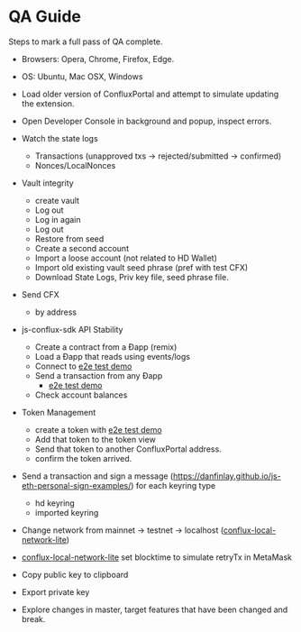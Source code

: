 # QA Guide

Steps to mark a full pass of QA complete.
* Browsers: Opera, Chrome, Firefox, Edge.
* OS: Ubuntu, Mac OSX, Windows
* Load older version of ConfluxPortal and attempt to simulate updating the extension.
* Open Developer Console in background and popup, inspect errors.
* Watch the state logs
  * Transactions (unapproved txs -> rejected/submitted -> confirmed)
  * Nonces/LocalNonces
* Vault integrity
    * create vault
    * Log out
    * Log in again
    * Log out
    * Restore from seed
    * Create a second account
    * Import a loose account (not related to HD Wallet)
    * Import old existing vault seed phrase (pref with test CFX)
    * Download State Logs, Priv key file, seed phrase file.
* Send CFX
    * by address
    <!-- * by ens name -->
* js-conflux-sdk API Stability
    * Create a contract from a Ðapp (remix)
    * Load a Ðapp that reads using events/logs <!-- (ENS) -->
    * Connect to [e2e test demo](https://conflux-chain.github.io/conflux-portal-docs/docs/portal/e2e_test_demo/)
    * Send a transaction from any Ðapp
        - [e2e test demo](https://conflux-chain.github.io/conflux-portal-docs/docs/portal/e2e_test_demo/)
        <!-- - (https://tmashuang.github.io/demo-dapp) -->
    * Check account balances
* Token Management
    * create a token with [e2e test demo](https://conflux-chain.github.io/conflux-portal-docs/docs/portal/e2e_test_demo/) <!-- tokenfactory (http://tokenfactory.surge.sh/#/factory) -->
    * Add that token to the token view
    * Send that token to another ConfluxPortal address.
    * confirm the token arrived.
* Send a transaction and sign a message (https://danfinlay.github.io/js-eth-personal-sign-examples/) for each keyring type
    * hd keyring
    * imported keyring
* Change network from mainnet → testnet → localhost
  ([conflux-local-network-lite](https://github.com/yqrashawn/conflux-local-network-lite#readme))
* [conflux-local-network-lite](https://github.com/yqrashawn/conflux-local-network-lite#readme)
  set blocktime to simulate retryTx in MetaMask
* Copy public key to clipboard
* Export private key

* Explore changes in master, target features that have been changed and break.
